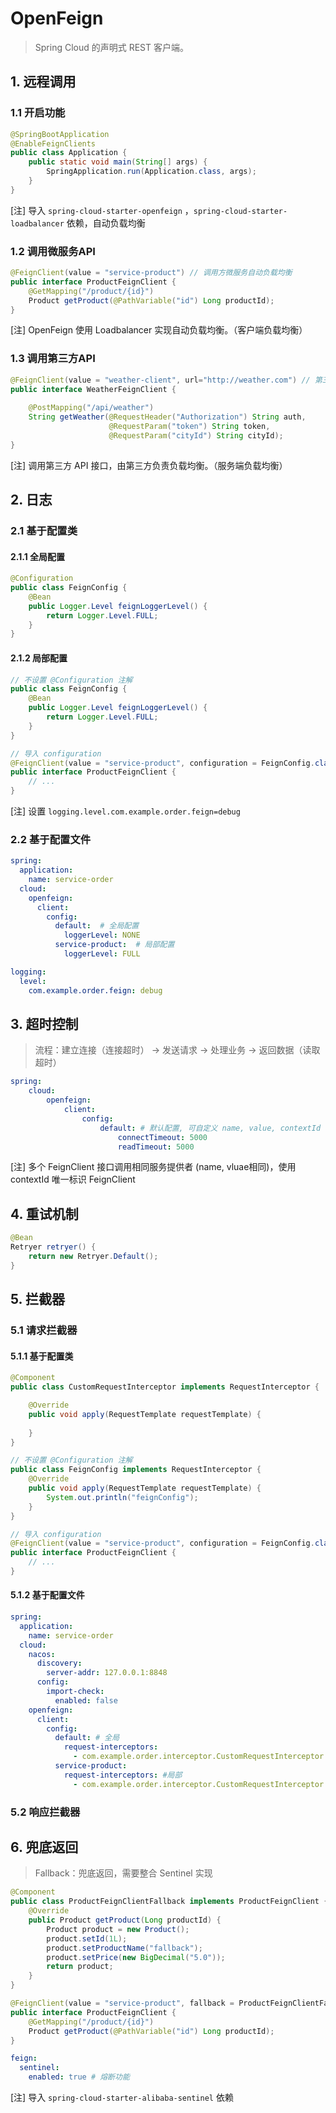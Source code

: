 # OpenFeign

> Spring Cloud 的声明式 REST 客户端。

## 1. 远程调用

### 1.1 开启功能

```java
@SpringBootApplication
@EnableFeignClients
public class Application {
    public static void main(String[] args) {
    	SpringApplication.run(Application.class, args);
    }
}
```

[注] 导入 `spring-cloud-starter-openfeign` ，`spring-cloud-starter-loadbalancer` 依赖，自动负载均衡

### 1.2 调用微服务API

```java
@FeignClient(value = "service-product") // 调用方微服务自动负载均衡
public interface ProductFeignClient {
    @GetMapping("/product/{id}")
    Product getProduct(@PathVariable("id") Long productId);
}
```

[注] OpenFeign 使用 Loadbalancer 实现自动负载均衡。（客户端负载均衡）

### 1.3 调用第三方API

```java
@FeignClient(value = "weather-client", url="http://weather.com") // 第三方负责负载均衡
public interface WeatherFeignClient {
    
    @PostMapping("/api/weather")
    String getWeather(@RequestHeader("Authorization") String auth,
                      @RequestParam("token") String token,
                      @RequestParam("cityId") String cityId);
}
```

[注] 调用第三方 API 接口，由第三方负责负载均衡。（服务端负载均衡）

## 2. 日志

### 2.1 基于配置类

#### 2.1.1 全局配置

```java
@Configuration
public class FeignConfig {
    @Bean
    public Logger.Level feignLoggerLevel() {
        return Logger.Level.FULL;
    }
}
```

#### 2.1.2 局部配置

```java
// 不设置 @Configuration 注解
public class FeignConfig {
    @Bean
    public Logger.Level feignLoggerLevel() {
        return Logger.Level.FULL;
    }
}

// 导入 configuration 
@FeignClient(value = "service-product", configuration = FeignConfig.class)
public interface ProductFeignClient {
	// ...
}
```

[注] 设置 `logging.level.com.example.order.feign=debug`

### 2.2 基于配置文件

```yaml
spring:
  application:
    name: service-order
  cloud:
    openfeign:
      client:
        config:
          default:	# 全局配置
            loggerLevel: NONE
          service-product:	# 局部配置
            loggerLevel: FULL

logging:
  level:
    com.example.order.feign: debug
```

## 3. 超时控制

> 流程：建立连接（连接超时） -> 发送请求 -> 处理业务 -> 返回数据（读取超时）

```yaml
spring:
	cloud:
		openfeign:
			client:
				config:
					default: # 默认配置, 可自定义 name, value, contextId
						connectTimeout: 5000
						readTimeout: 5000
```

[注] 多个 FeignClient 接口调用相同服务提供者 (name, vluae相同)，使用 contextId 唯一标识 FeignClient 

## 4. 重试机制

```java
@Bean
Retryer retryer() {
    return new Retryer.Default();
}
```

## 5. 拦截器

### 5.1 请求拦截器

#### 5.1.1 基于配置类

```java
@Component
public class CustomRequestInterceptor implements RequestInterceptor {

    @Override
    public void apply(RequestTemplate requestTemplate) {
        
    }
}
```

```java
// 不设置 @Configuration 注解
public class FeignConfig implements RequestInterceptor {
    @Override
    public void apply(RequestTemplate requestTemplate) {
        System.out.println("feignConfig");
    }
}

// 导入 configuration 
@FeignClient(value = "service-product", configuration = FeignConfig.class)
public interface ProductFeignClient {
	// ...
}
```

#### 5.1.2 基于配置文件

```yaml
spring:
  application:
    name: service-order
  cloud:
    nacos:
      discovery:
        server-addr: 127.0.0.1:8848
      config:
        import-check:
          enabled: false
    openfeign:
      client:
        config:
          default: # 全局
            request-interceptors:
              - com.example.order.interceptor.CustomRequestInterceptor          	
          service-product:
            request-interceptors: #局部
              - com.example.order.interceptor.CustomRequestInterceptor
```

### 5.2 响应拦截器

## 6. 兜底返回

> Fallback：兜底返回，需要整合 Sentinel 实现

```java
@Component
public class ProductFeignClientFallback implements ProductFeignClient {
    @Override
    public Product getProduct(Long productId) {
        Product product = new Product();
        product.setId(1L);
        product.setProductName("fallback");
        product.setPrice(new BigDecimal("5.0"));
        return product;
    }
}

@FeignClient(value = "service-product", fallback = ProductFeignClientFallback.class)
public interface ProductFeignClient {
    @GetMapping("/product/{id}")
    Product getProduct(@PathVariable("id") Long productId);
}
```

```yaml
feign:
  sentinel:
    enabled: true # 熔断功能
```

[注] 导入 `spring-cloud-starter-alibaba-sentinel` 依赖

